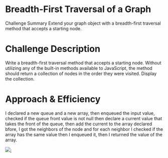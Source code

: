 # Breadth-First Traversal of a Graph
Challenge Summary
Extend your graph object with a breadth-first traversal method that accepts a starting node.

# Challenge Description
Write a breadth-first traversal method that accepts a starting node. Without utilizing any of the built-in methods available to JavaScript, the method should return a collection of nodes in the order they were visited. Display the collection.

# Approach & Efficiency
I declared a new queue and a new array, then enqueued the input value, checked if the queue front value is not null then declare a current value that takes the front of the queue, then add the current to the array declared bfore, I got the neighbors of the node and for each neighbor I checked if the array has the same value then I enqueued it, then I returned the value of the array.


![](https://github.com/ashjan-401-advanced-javascript/data-structures-and-algorithms/raw/breadth-first-graph/assets/breadthFirst.JPG);
